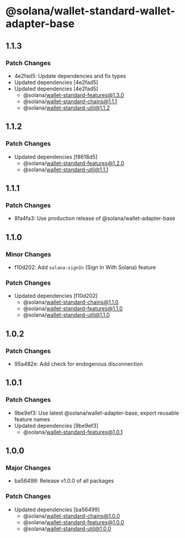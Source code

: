 # @solana/wallet-standard-wallet-adapter-base

## 1.1.3

### Patch Changes

- 4e2fad5: Update dependencies and fix types
- Updated dependencies [4e2fad5]
- Updated dependencies [4e2fad5]
    - @solana/wallet-standard-features@1.3.0
    - @solana/wallet-standard-chains@1.1.1
    - @solana/wallet-standard-util@1.1.2

## 1.1.2

### Patch Changes

- Updated dependencies [f8618d5]
    - @solana/wallet-standard-features@1.2.0
    - @solana/wallet-standard-util@1.1.1

## 1.1.1

### Patch Changes

- 8fa4fa3: Use production release of @solana/wallet-adapter-base

## 1.1.0

### Minor Changes

- f10d202: Add `solana:signIn` (Sign In With Solana) feature

### Patch Changes

- Updated dependencies [f10d202]
    - @solana/wallet-standard-chains@1.1.0
    - @solana/wallet-standard-features@1.1.0
    - @solana/wallet-standard-util@1.1.0

## 1.0.2

### Patch Changes

- 95a482e: Add check for endogenous disconnection

## 1.0.1

### Patch Changes

- 9be9ef3: Use latest @solana/wallet-adapter-base, export reusable feature names
- Updated dependencies [9be9ef3]
    - @solana/wallet-standard-features@1.0.1

## 1.0.0

### Major Changes

- ba56499: Release v1.0.0 of all packages

### Patch Changes

- Updated dependencies [ba56499]
    - @solana/wallet-standard-chains@1.0.0
    - @solana/wallet-standard-features@1.0.0
    - @solana/wallet-standard-util@1.0.0
